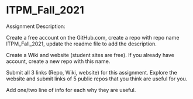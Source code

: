 # ITPM_Fall_2021

Assignment Description:

Create a free account on the GitHub.com, create a repo with repo name ITPM_Fall_2021, update the readme file to add the description.

Create a Wiki and website (student sites are free).  If you already have account, create a new repo with this name. 

Submit all 3 links  (Repo, Wiki, website) for this assignment.  Explore the website and submit links of 5 public repos that you think are useful for you. 

Add one/two line of info for each why they are useful.
